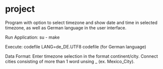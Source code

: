 project
=======

Program with option to select timezone and show date and time in selected timezone, as well as German language in the user interface.

Run Application:
	su - 
	make

Execute:
	codefile
	LANG=de_DE.UTF8 codefile (for German language)

Data Format:
	Enter timezone selection in the format continent/city.
	Connect cities consisting of more than 1 word unsing _ (ex. Mexico_City).
